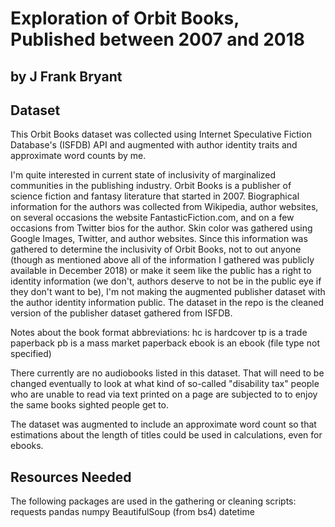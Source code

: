 # Exploration of Orbit Books, Published between 2007 and 2018
## by J Frank Bryant


## Dataset

This Orbit Books dataset was collected using Internet Speculative Fiction Database's (ISFDB) API and augmented with author identity traits and approximate word counts by me.

I'm quite interested in current state of inclusivity of marginalized communities in the publishing industry. Orbit Books is a publisher of science fiction and fantasy literature that started in 2007. Biographical information for the authors was collected from Wikipedia, author websites, on several occasions the website FantasticFiction.com, and on a few occasions from Twitter bios for the author. Skin color was gathered using Google Images, Twitter, and author websites. Since this information was gathered to determine the inclusivity of Orbit Books, not to out anyone (though as mentioned above all of the information I gathered was publicly available in December 2018) or make it seem like the public has a right to identity information (we don't, authors deserve to not be in the public eye if they don't want to be), I'm not making the augmented publisher dataset with the author identity information public. The dataset in the repo is the cleaned version of the publisher dataset gathered from ISFDB.

Notes about the book format abbreviations:
hc is hardcover
tp is a trade paperback
pb is a mass market paperback
ebook is an ebook (file type not specified)

There currently are no audiobooks listed in this dataset. That will need to be changed eventually to look at what kind of so-called "disability tax" people who are unable to read via text printed on a page are subjected to to enjoy the same books sighted people get to.

The dataset was augmented to include an approximate word count so that estimations about the length of titles could be used in calculations, even for ebooks.

## Resources Needed
The following packages are used in the gathering or cleaning scripts:
requests
pandas
numpy
BeautifulSoup (from bs4)
datetime
